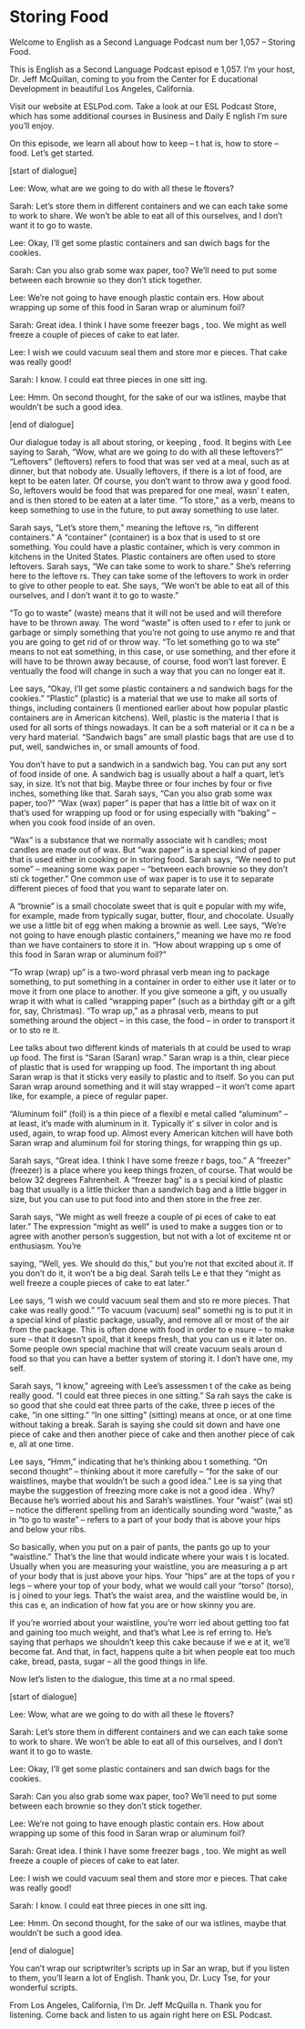 # Storing Food

Welcome to English as a Second Language Podcast num ber 1,057 – Storing Food.  

This is English as a Second Language Podcast episod e 1,057. I’m your host, Dr. Jeff McQuillan, coming to you from the Center for E ducational Development in beautiful Los Angeles, California.  

Visit our website at ESLPod.com. Take a look at our  ESL Podcast Store, which has some additional courses in Business and Daily E nglish I’m sure you’ll enjoy. 

On this episode, we learn all about how to keep – t hat is, how to store – food. Let’s get started. 

[start of dialogue] 

Lee: Wow, what are we going to do with all these le ftovers? 

Sarah: Let’s store them in different containers and  we can each take some to work to share. We won’t be able to eat all of this ourselves, and I don’t want it to go to waste. 

Lee: Okay, I’ll get some plastic containers and san dwich bags for the cookies. 

Sarah: Can you also grab some wax paper, too? We’ll  need to put some between each brownie so they don’t stick together. 

Lee: We’re not going to have enough plastic contain ers. How about wrapping up some of this food in Saran wrap or aluminum foil? 

Sarah: Great idea. I think I have some freezer bags , too. We might as well freeze a couple of pieces of cake to eat later. 

Lee: I wish we could vacuum seal them and store mor e pieces. That cake was really good! 

Sarah: I know. I could eat three pieces in one sitt ing. 

Lee: Hmm. On second thought, for the sake of our wa istlines, maybe that wouldn’t be such a good idea. 

[end of dialogue] 

Our dialogue today is all about storing, or keeping , food. It begins with Lee saying to Sarah, “Wow, what are we going to do with  all these leftovers?” “Leftovers” (leftovers) refers to food that was ser ved at a meal, such as at dinner, but that nobody ate. Usually leftovers, if there is  a lot of food, are kept to be eaten later. Of course, you don’t want to throw awa y good food. So, leftovers would be food that was prepared for one meal, wasn’ t eaten, and is then stored to be eaten at a later time. “To store,” as a verb,  means to keep something to use in the future, to put away something to use later.  

Sarah says, “Let’s store them,” meaning the leftove rs, “in different containers.” A “container” (container) is a box that is used to st ore something. You could have a plastic container, which is very common in kitchens  in the United States. Plastic containers are often used to store leftovers. Sarah  says, “We can take some to work to share.” She’s referring here to the leftove rs. They can take some of the leftovers to work in order to give to other people to eat. She says, “We won’t be able to eat all of this ourselves, and I don’t want  it to go to waste.”  

“To go to waste” (waste) means that it will not be used and will therefore have to be thrown away. The word “waste” is often used to r efer to junk or garbage or simply something that you’re not going to use anymo re and that you are going to get rid of or throw way. “To let something go to wa ste” means to not eat something, in this case, or use something, and ther efore it will have to be thrown away because, of course, food won’t last forever. E ventually the food will change in such a way that you can no longer eat it.  

Lee says, “Okay, I’ll get some plastic containers a nd sandwich bags for the cookies.” “Plastic” (plastic) is a material that we  use to make all sorts of things, including containers (I mentioned earlier about how  popular plastic containers are in American kitchens). Well, plastic is the materia l that is used for all sorts of things nowadays. It can be a soft material or it ca n be a very hard material. “Sandwich bags” are small plastic bags that are use d to put, well, sandwiches in, or small amounts of food.  

You don’t have to put a sandwich in a sandwich bag.  You can put any sort of food inside of one. A sandwich bag is usually about  a half a quart, let’s say, in size. It’s not that big. Maybe three or four inches  by four or five inches, something like that. Sarah says, “Can you also grab some wax paper, too?” “Wax (wax) paper” is paper that has a little bit of wax on it that’s used for wrapping up food or for using especially with “baking” – when you cook food inside of an oven.  

“Wax” is a substance that we normally associate wit h candles; most candles are made out of wax. But “wax paper” is a special kind of paper that is used either in cooking or in storing food. Sarah says, “We need to  put some” – meaning some wax paper – “between each brownie so they don’t sti ck together.” One common use of wax paper is to use it to separate different  pieces of food that you want to separate later on.  

A “brownie” is a small chocolate sweet that is quit e popular with my wife, for example, made from typically sugar, butter, flour, and chocolate. Usually we use a little bit of egg when making a brownie as well. Lee says, “We’re not going to have enough plastic containers,” meaning we have mo re food than we have containers to store it in. “How about wrapping up s ome of this food in Saran wrap or aluminum foil?”  

“To wrap (wrap) up” is a two-word phrasal verb mean ing to package something, to put something in a container in order to either use it later or to move it from one place to another. If you give someone a gift, y ou usually wrap it with what is called “wrapping paper” (such as a birthday gift or  a gift for, say, Christmas). “To wrap up,” as a phrasal verb, means to put something  around the object – in this case, the food – in order to transport it or to sto re it.  

Lee talks about two different kinds of materials th at could be used to wrap up food. The first is “Saran (Saran) wrap.” Saran wrap  is a thin, clear piece of plastic that is used for wrapping up food. The important th ing about Saran wrap is that it sticks very easily to plastic and to itself. So you  can put Saran wrap around something and it will stay wrapped – it won’t come apart like, for example, a piece of regular paper.  

“Aluminum foil” (foil) is a thin piece of a flexibl e metal called “aluminum” – at least, it’s made with aluminum in it. Typically it’ s silver in color and is used, again, to wrap food up. Almost every American kitchen will  have both Saran wrap and aluminum foil for storing things, for wrapping thin gs up.  

Sarah says, “Great idea. I think I have some freeze r bags, too.” A “freezer” (freezer) is a place where you keep things frozen, of course. That would be below 32 degrees Fahrenheit. A “freezer bag” is a s pecial kind of plastic bag that usually is a little thicker than a sandwich bag and  a little bigger in size, but you can use to put food into and then store in the free zer.  

Sarah says, “We might as well freeze a couple of pi eces of cake to eat later.” The expression “might as well” is used to make a sugges tion or to agree with another person’s suggestion, but not with a lot of exciteme nt or enthusiasm. You’re  

saying, “Well, yes. We should do this,” but you’re not that excited about it. If you don’t do it, it won’t be a big deal. Sarah tells Le e that they “might as well freeze a couple pieces of cake to eat later.”  

Lee says, “I wish we could vacuum seal them and sto re more pieces. That cake was really good.” “To vacuum (vacuum) seal” somethi ng is to put it in a special kind of plastic package, usually, and remove all or  most of the air from the package. This is often done with food in order to e nsure – to make sure – that it doesn’t spoil, that it keeps fresh, that you can us e it later on. Some people own special machine that will create vacuum seals aroun d food so that you can have a better system of storing it. I don’t have one, my self.  

Sarah says, “I know,” agreeing with Lee’s assessmen t of the cake as being really good. “I could eat three pieces in one sitting.” Sa rah says the cake is so good that she could eat three parts of the cake, three p ieces of the cake, “in one sitting.” “In one sitting” (sitting) means at once,  or at one time without taking a break. Sarah is saying she could sit down and have one piece of cake and then another piece of cake and then another piece of cak e, all at one time.  

Lee says, “Hmm,” indicating that he’s thinking abou t something. “On second thought” – thinking about it more carefully – “for the sake of our waistlines, maybe that wouldn’t be such a good idea.” Lee is sa ying that maybe the suggestion of freezing more cake is not a good idea . Why? Because he’s worried about his and Sarah’s waistlines. Your “waist” (wai st) – notice the different spelling from an identically sounding word “waste,”  as in “to go to waste” – refers to a part of your body that is above your hips and below your ribs.  

So basically, when you put on a pair of pants, the pants go up to your “waistline.” That’s the line that would indicate where your wais t is located. Usually when you are measuring your waistline, you are measuring a p art of your body that is just above your hips. Your “hips” are at the tops of you r legs – where your top of your body, what we would call your “torso” (torso), is j oined to your legs. That’s the waist area, and the waistline would be, in this cas e, an indication of how fat you are or how skinny you are.  

If you’re worried about your waistline, you’re worr ied about getting too fat and gaining too much weight, and that’s what Lee is ref erring to. He’s saying that perhaps we shouldn’t keep this cake because if we e at it, we’ll become fat. And that, in fact, happens quite a bit when people eat too much cake, bread, pasta, sugar – all the good things in life.  

Now let’s listen to the dialogue, this time at a no rmal speed.  

 [start of dialogue] 

Lee: Wow, what are we going to do with all these le ftovers? 

Sarah: Let’s store them in different containers and  we can each take some to work to share. We won’t be able to eat all of this ourselves, and I don’t want it to go to waste. 

Lee: Okay, I’ll get some plastic containers and san dwich bags for the cookies. 

Sarah: Can you also grab some wax paper, too? We’ll  need to put some between each brownie so they don’t stick together. 

Lee: We’re not going to have enough plastic contain ers. How about wrapping up some of this food in Saran wrap or aluminum foil? 

Sarah: Great idea. I think I have some freezer bags , too. We might as well freeze a couple of pieces of cake to eat later. 

Lee: I wish we could vacuum seal them and store mor e pieces. That cake was really good! 

Sarah: I know. I could eat three pieces in one sitt ing. 

Lee: Hmm. On second thought, for the sake of our wa istlines, maybe that wouldn’t be such a good idea. 

[end of dialogue] 

You can’t wrap our scriptwriter’s scripts up in Sar an wrap, but if you listen to them, you’ll learn a lot of English. Thank you, Dr.  Lucy Tse, for your wonderful scripts. 

From Los Angeles, California, I’m Dr. Jeff McQuilla n. Thank you for listening. Come back and listen to us again right here on ESL Podcast. 

